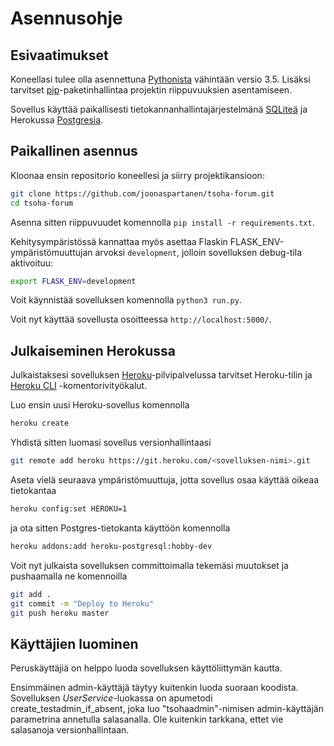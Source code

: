 # Asennusohje

## Esivaatimukset

Koneellasi tulee olla asennettuna [Pythonista](https://www.python.org/downloads/) vähintään versio 3.5. Lisäksi tarvitset [pip](https://packaging.python.org/key_projects/#pip)-paketinhallintaa projektin riippuvuuksien asentamiseen.

Sovellus käyttää paikallisesti tietokannanhallintajärjestelmänä [SQLiteä](https://www.sqlite.org/index.html) ja Herokussa [Postgresia](https://www.heroku.com/postgres).

## Paikallinen asennus

Kloonaa ensin repositorio koneellesi ja siirry projektikansioon:

```bash
git clone https://github.com/joonaspartanen/tsoha-forum.git
cd tsoha-forum
```

Asenna sitten riippuvuudet komennolla `pip install -r requirements.txt`.

Kehitysympäristössä kannattaa myös asettaa Flaskin FLASK_ENV-ympäristömuuttujan arvoksi `development`, jolloin sovelluksen debug-tila aktivoituu:

```bash
export FLASK_ENV=development
```

Voit käynnistää sovelluksen komennolla `python3 run.py`.

Voit nyt käyttää sovellusta osoitteessa `http://localhost:5000/`.

## Julkaiseminen Herokussa

Julkaistaksesi sovelluksen [Heroku](https://www.heroku.com/)-pilvipalvelussa tarvitset Heroku-tilin ja [Heroku CLI](https://devcenter.heroku.com/articles/heroku-cli) -komentorivityökalut.

Luo ensin uusi Heroku-sovellus komennolla

```bash
heroku create
```

Yhdistä sitten luomasi sovellus versionhallintaasi

```bash
git remote add heroku https://git.heroku.com/<sovelluksen-nimi>.git
```

Aseta vielä seuraava ympäristömuuttuja, jotta sovellus osaa käyttää oikeaa tietokantaa

```bash
heroku config:set HEROKU=1
```

ja ota sitten Postgres-tietokanta käyttöön komennolla

```bash
heroku addons:add heroku-postgresql:hobby-dev
```

Voit nyt julkaista sovelluksen committoimalla tekemäsi muutokset ja pushaamalla ne komennoilla

```bash
git add .
git commit -m "Deploy to Heroku"
git push heroku master
```

## Käyttäjien luominen

Peruskäyttäjiä on helppo luoda sovelluksen käyttöliittymän kautta.

Ensimmäinen admin-käyttäjä täytyy kuitenkin luoda suoraan koodista. Sovelluksen _UserService_-luokassa on apumetodi create_testadmin_if_absent, joka luo "tsohaadmin"-nimisen admin-käyttäjän parametrina annetulla salasanalla. Ole kuitenkin tarkkana, ettet vie salasanoja versionhallintaan.
